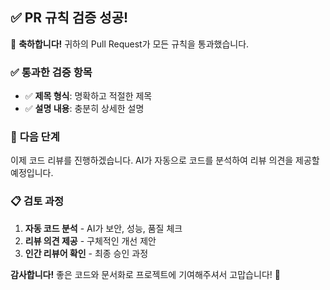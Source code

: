## ✅ **PR 규칙 검증 성공!**

🎉 **축하합니다!** 귀하의 Pull Request가 모든 규칙을 통과했습니다.

### ✅ **통과한 검증 항목**
- ✅ **제목 형식**: 명확하고 적절한 제목
- ✅ **설명 내용**: 충분히 상세한 설명

### 🚀 **다음 단계**
이제 코드 리뷰를 진행하겠습니다. AI가 자동으로 코드를 분석하여 리뷰 의견을 제공할 예정입니다.

### 📋 **검토 과정**
1. **자동 코드 분석** - AI가 보안, 성능, 품질 체크
2. **리뷰 의견 제공** - 구체적인 개선 제안
3. **인간 리뷰어 확인** - 최종 승인 과정

**감사합니다!** 좋은 코드와 문서화로 프로젝트에 기여해주셔서 고맙습니다! 🙏
